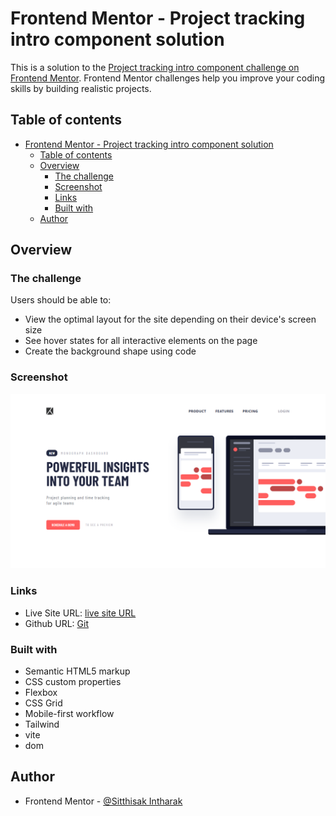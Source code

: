 # Frontend Mentor - Project tracking intro component solution

This is a solution to the [Project tracking intro component challenge on Frontend Mentor](https://www.frontendmentor.io/challenges/project-tracking-intro-component-5d289097500fcb331a67d80e). Frontend Mentor challenges help you improve your coding skills by building realistic projects.

## Table of contents

- [Frontend Mentor - Project tracking intro component solution](#frontend-mentor---project-tracking-intro-component-solution)
  - [Table of contents](#table-of-contents)
  - [Overview](#overview)
    - [The challenge](#the-challenge)
    - [Screenshot](#screenshot)
    - [Links](#links)
    - [Built with](#built-with)
  - [Author](#author)

## Overview

### The challenge

Users should be able to:

- View the optimal layout for the site depending on their device's screen size
- See hover states for all interactive elements on the page
- Create the background shape using code

### Screenshot

![](screencapture.png)

### Links

- Live Site URL: [live site URL ](https://64777ea03a8ddb0078a829d2--luxury-kelpie-01142f.netlify.app/)
- Github URL: [Git](https://github.com/Sittisukintaruk/Project-tracking-intro-component)

### Built with

- Semantic HTML5 markup
- CSS custom properties
- Flexbox
- CSS Grid
- Mobile-first workflow
- Tailwind
- vite
- dom

## Author

- Frontend Mentor - [@Sitthisak Intharak](https://www.frontendmentor.io/profile/Sittisukintaruk)
